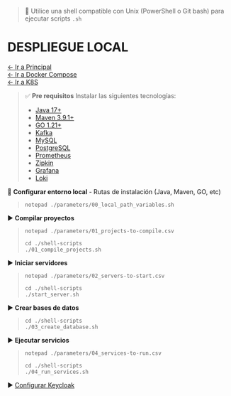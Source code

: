 > 📌 Utilice una shell compatible con Unix (PowerShell o Git bash) para ejecutar scripts `.sh`

# DESPLIEGUE LOCAL

[← Ir a Principal](../../../README.md) <br>
[← Ir a Docker Compose](./../docker-compose/README.md) <br>
[← Ir a K8S](./../k8s/README.md)

> ✅ **Pre requisitos**
> Instalar las siguientes tecnologías:
>   - [Java 17+](https://github.com/miguel-armas-abt/technical-resources/blob/main/02_backend/java/jdk/install/README.md)
>   - [Maven 3.9.1+](https://github.com/miguel-armas-abt/technical-resources/blob/main/02_backend/java/dependency-management/maven/install/README.md)
>   - [GO 1.21+](https://github.com/miguel-armas-abt/technical-resources/blob/main/02_backend/go/install/README.md)
>   - [Kafka](https://github.com/miguel-armas-abt/technical-resources/blob/main/02_backend/kafka/install/README.md)
>   - [MySQL](https://github.com/miguel-armas-abt/technical-resources/blob/main/01_database/mysql/install/README.md)
>   - [PostgreSQL](https://github.com/miguel-armas-abt/technical-resources/blob/main/01_database/postgresql/install/README.md)
>   - [Prometheus](https://github.com/miguel-armas-abt/technical-resources/blob/main/04_devops/observability/prometheus/install/README.md)
>   - [Zipkin](https://github.com/miguel-armas-abt/technical-resources/blob/main/04_devops/observability/zipkin/install/README.md)
>   - [Grafana](https://github.com/miguel-armas-abt/technical-resources/blob/main/04_devops/observability/grafana/install/README.md)
>   - [Loki](https://github.com/miguel-armas-abt/technical-resources/blob/main/04_devops/observability/loki/install/README.md)

📄 **Configurar entorno local** - Rutas de instalación (Java, Maven, GO, etc)
> ```shell script 
> notepad ./parameters/00_local_path_variables.sh
> ```

▶️ **Compilar proyectos**
> ```shell script 
> notepad ./parameters/01_projects-to-compile.csv
> ```
> ```shell script 
> cd ./shell-scripts
> ./01_compile_projects.sh
> ```

▶️ **Iniciar servidores**
> ```shell script 
> notepad ./parameters/02_servers-to-start.csv
> ```
> ```shell script 
> cd ./shell-scripts
> ./start_server.sh
> ```

▶️ **Crear bases de datos**
> ```shell script 
> cd ./shell-scripts
> ./03_create_database.sh
> ```

▶️ **Ejecutar servicios**
> ```shell script 
> notepad ./parameters/04_services-to-run.csv
> ```
> ```shell script 
> cd ./shell-scripts
> ./04_run_services.sh
> ```

▶️ [Configurar Keycloak](../../../docs/info/keycloak/README.md)
